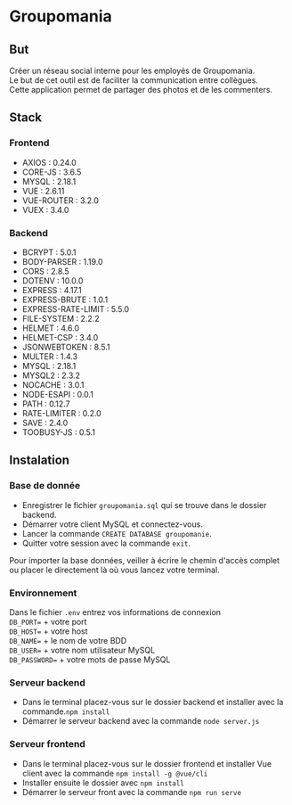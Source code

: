 # Groupomania

## But

Créer un réseau social interne pour les employés de Groupomania.  
Le but de cet outil est de faciliter la communication entre collègues.  
Cette application permet de partager des photos et de les commenters.  

## Stack

### Frontend

* AXIOS : 0.24.0
* CORE-JS : 3.6.5
* MYSQL : 2.18.1
* VUE : 2.6.11
* VUE-ROUTER : 3.2.0
* VUEX : 3.4.0

### Backend

* BCRYPT : 5.0.1
* BODY-PARSER : 1.19.0
* CORS : 2.8.5
* DOTENV : 10.0.0
* EXPRESS : 4.17.1
* EXPRESS-BRUTE : 1.0.1
* EXPRESS-RATE-LIMIT : 5.5.0
* FILE-SYSTEM : 2.2.2
* HELMET : 4.6.0
* HELMET-CSP : 3.4.0
* JSONWEBTOKEN : 8.5.1
* MULTER : 1.4.3
* MYSQL : 2.18.1
* MYSQL2 : 2.3.2
* NOCACHE : 3.0.1
* NODE-ESAPI : 0.0.1
* PATH : 0.12.7
* RATE-LIMITER : 0.2.0
* SAVE : 2.4.0
* TOOBUSY-JS : 0.5.1

## Instalation

### Base de donnée

* Enregistrer le fichier `groupomania.sql` qui se trouve dans le dossier backend.
* Démarrer votre client MySQL et connectez-vous.
* Lancer la commande `CREATE DATABASE groupomanie`.
* Quitter votre session avec la commande `exit`.

Pour importer la base données, veiller à écrire le chemin d'accès complet ou placer le directement là où vous lancez votre terminal.

### Environnement

Dans le fichier `.env` entrez vos informations de connexion  
`DB_PORT=` + votre port  
`DB_HOST=` + votre host  
`DB_NAME=` + le nom de votre BDD  
`DB_USER=` + votre nom utilisateur MySQL  
`DB_PASSWORD=` + votre mots de passe MySQL  

### Serveur backend

* Dans le terminal placez-vous sur le dossier backend et installer avec la commande.`npm install`  
* Démarrer le serveur backend avec la commande `node server.js`

### Serveur frontend

* Dans le terminal placez-vous sur le dossier frontend et installer Vue client avec la commande `npm install -g @vue/cli`  
* Installer ensuite le dossier avec `npm install`
* Démarrer le serveur front avec la commande `npm run serve`
  